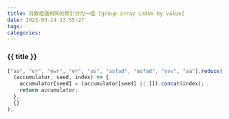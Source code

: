 ```yaml
---
title: 将数组值相同的索引分为一组 [group array index by value]
date: 2023-03-14 13:55:27
tags:
categories:
---
```


### {{ title }}
<!-- more -->

```javascript
["aa", "er", "ewr", "er", "as", "asfad", "asfad", "vvv", "aa"].reduce(
  (accumulator, seed, index) => {
    accumulator[seed] = (accumulator[seed] || []).concat(index);
    return accumulator;
  },
  {}
);
```
